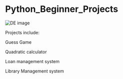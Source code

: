 # Python_Beginner_Projects
![DE image](https://miro.medium.com/v2/resize:fit:786/format:webp/1*2VLCI1P1cw-KlW_g3wDHLg.gif)

Projects include:

Guess Game

Quadratic calculator

Loan management system

Library Management system

